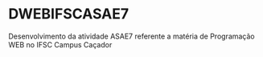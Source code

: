 # DWEBIFSCASAE7
Desenvolvimento da atividade ASAE7 referente a matéria de Programação WEB no IFSC Campus Caçador
